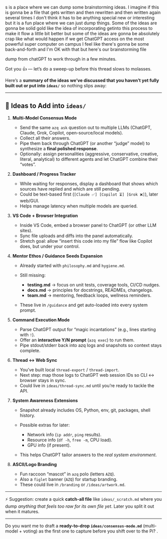 s is a place where we can dump some brainstorming ideas. I imagine if this is gonna be a file that gets written and then rewritten and then written again several times I don't think it has to be anything special new or interesting but it is a fun place where we can just dump things. Some of the ideas are gonna be solid gold like the idea of incorporating getinto this process to make it flow a little bit better but some of the ideas are gonna be absolutely crap like what would happen if we get ChatGPT access on the most powerful super computer on campus I feel like there's gonna be some back-and-forth and I'm OK with that but here's our brainstorming file


dump from chatGPT to work through in a few minutes.


Got you 👍 — let’s do a sweep-up before this thread slows to molasses.

Here’s a **summary of the ideas we’ve discussed that you haven’t yet fully built out or put into `ideas/`** so nothing slips away:

---

## 📝 Ideas to Add into `ideas/`

1. **Multi-Model Consensus Mode**

   * Send the same `azq ask` question out to multiple LLMs (ChatGPT, Claude, Grok, Copilot, open-source/local models).
   * Collect all their answers.
   * Pipe them back through ChatGPT (or another “judge” model) to synthesize a **final polished response**.
   * Optionally: assign personalities (aggressive, conservative, creative, literal, analytical) to different agents and let ChatGPT combine their “votes”.

2. **Dashboard / Progress Tracker**

   * While waiting for responses, display a dashboard that shows which sources have replied and which are still pending.
   * Could be text-based first (`[Claude ✅] [Copilot ⏳] [Grok ❌]`), later web/GUI.
   * Helps manage latency when multiple models are queried.

3. **VS Code + Browser Integration**

   * Inside VS Code, embed a browser panel to ChatGPT (or other LLM sites).
   * Sync file uploads and diffs into the panel automatically.
   * Stretch goal: allow “insert this code into my file” flow like Copilot does, but under your control.

4. **Mentor Ethos / Guidance Seeds Expansion**

   * Already started with `philosophy.md` and `hygiene.md`.
   * Still missing:

     * **testing.md** → focus on unit tests, coverage tools, CI/CD nudges.
     * **docs.md** → principles for docstrings, READMEs, changelogs.
     * **team.md** → mentoring, feedback loops, wellness reminders.
   * These live in `/guidance` and get auto-loaded into every system prompt.

5. **Command Execution Mode**

   * Parse ChatGPT output for “magic incantations” (e.g., lines starting with `!`).
   * Offer an **interactive Y/N prompt** (`azq exec`) to run them.
   * Pipe stdout/stderr back into azq logs and snapshots so context stays complete.

6. **Thread ↔ Web Sync**

   * You’ve built local `thread-export` / `thread-import`.
   * Next step: map those logs to ChatGPT web session IDs so CLI ↔ browser stays in sync.
   * Could live in `ideas/thread-sync.md` until you’re ready to tackle the API.

7. **System Awareness Extensions**

   * Snapshot already includes OS, Python, env, git, packages, shell history.
   * Possible extras for later:

     * Network info (`ip addr`, `ping` results).
     * Resource info (`df -h`, `free -m`, CPU load).
     * GPU info (if present).
   * This helps ChatGPT tailor answers to the *real system environment*.

8. **ASCII/Logo Branding**

   * Fun raccoon “mascot” in `azq` polo (letters `AZQ`).
   * Also a `figlet` banner (`AZQ`) for startup branding.
   * These could live in `/branding` or `/ideas/artwork.md`.

---

⚡ Suggestion: create a quick **catch-all file** like `ideas/_scratch.md` where you dump *anything that feels too raw for its own file yet*. Later you split it out when it matures.

---

Do you want me to draft a **ready-to-drop `ideas/consensus-mode.md`** (multi-model + voting) as the first one to capture before you shift over to the Pi?
.
